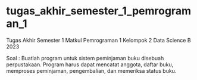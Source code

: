 # tugas_akhir_semester_1_pemrograman_1
Tugas Akhir Semester 1 
Matkul Pemrograman 1
Kelompok 2
Data Science B 2023 

Soal : Buatlah program untuk sistem peminjaman buku disebuah perpustakaan.  Program harus dapat mencatat anggota, daftar buku, memproses peminjaman, pengembalian,  dan memeriksa status buku.

